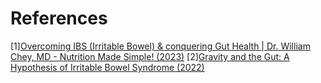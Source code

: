 # References
[1][Overcoming IBS (Irritable Bowel) & conquering Gut Health | Dr. William Chey, MD - Nutrition Made Simple! (2023)](https://www.youtube.com/watch?v=FdQexSS0lOg)
[2][Gravity and the Gut: A Hypothesis of Irritable Bowel Syndrome (2022)](https://journals.lww.com/ajg/Fulltext/2022/12000/Gravity_and_the_Gut__A_Hypothesis_of_Irritable.15.aspx)

